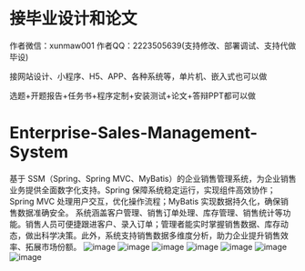 # 接毕业设计和论文
作者微信：xunmaw001  作者QQ：2223505639(支持修改、部署调试、支持代做毕设)

接网站设计、小程序、H5、APP、各种系统等，单片机、嵌入式也可以做

选题+开题报告+任务书+程序定制+安装测试+论文+答辩PPT都可以做
# Enterprise-Sales-Management-System
基于 SSM（Spring、Spring MVC、MyBatis）的企业销售管理系统，为企业销售业务提供全面数字化支持。Spring 保障系统稳定运行，实现组件高效协作；Spring MVC 处理用户交互，优化操作流程；MyBatis 实现数据持久化，确保销售数据准确安全。  系统涵盖客户管理、销售订单处理、库存管理、销售统计等功能。销售人员可便捷跟进客户、录入订单；管理者能实时掌握销售数据、库存动态，做出科学决策。此外，系统支持销售数据多维度分析，助力企业提升销售效率、拓展市场份额。 
![image](https://github.com/user-attachments/assets/53d6dae0-48d0-4164-9865-cd4a5511120b)
![image](https://github.com/user-attachments/assets/75bfd49a-363d-4d7a-b51c-b7df86d0a5cc)
![image](https://github.com/user-attachments/assets/c551a10f-2e62-4471-81bf-1c5a66d9283e)
![image](https://github.com/user-attachments/assets/46328811-170d-46ad-8f2c-5b8a80d3f785)
![image](https://github.com/user-attachments/assets/4256a05e-07e9-4968-a346-24f9383d9c06)
![image](https://github.com/user-attachments/assets/494515f2-2208-43e0-9e45-260468c44007)
![image](https://github.com/user-attachments/assets/ab654893-2ad6-4535-ae0e-5c877734a1f4)
